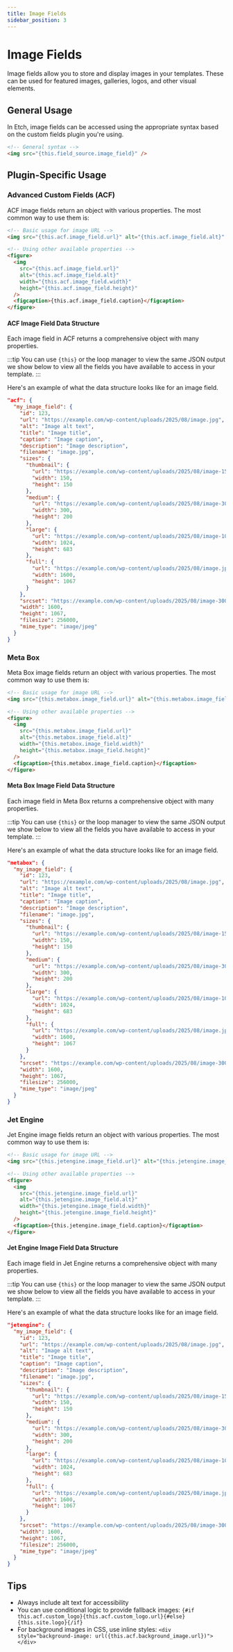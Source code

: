 ```yaml
---
title: Image Fields
sidebar_position: 3
---
```


# Image Fields

Image fields allow you to store and display images in your templates. These can be used for featured images, galleries, logos, and other visual elements.

## General Usage

In Etch, image fields can be accessed using the appropriate syntax based on the custom fields plugin you're using.

```html
<!-- General syntax -->
<img src="{this.field_source.image_field}" />
```

## Plugin-Specific Usage

### Advanced Custom Fields (ACF)

ACF image fields return an object with various properties. The most common way to use them is:

```html
<!-- Basic usage for image URL -->
<img src="{this.acf.image_field.url}" alt="{this.acf.image_field.alt}" />

<!-- Using other available properties -->
<figure>
  <img 
    src="{this.acf.image_field.url}" 
    alt="{this.acf.image_field.alt}"
    width="{this.acf.image_field.width}"
    height="{this.acf.image_field.height}"
  />
  <figcaption>{this.acf.image_field.caption}</figcaption>
</figure>
```

#### ACF Image Field Data Structure

Each image field in ACF returns a comprehensive object with many properties.

:::tip
You can use `{this}` or the loop manager to view the same JSON output we show below to view all the fields you have available to access in your template.
:::

Here's an example of what the data structure looks like for an image field.

```json
"acf": {
  "my_image_field": {
    "id": 123,
    "url": "https://example.com/wp-content/uploads/2025/08/image.jpg",
    "alt": "Image alt text",
    "title": "Image title",
    "caption": "Image caption",
    "description": "Image description",
    "filename": "image.jpg",
    "sizes": {
      "thumbnail": {
        "url": "https://example.com/wp-content/uploads/2025/08/image-150x150.jpg",
        "width": 150,
        "height": 150
      },
      "medium": {
        "url": "https://example.com/wp-content/uploads/2025/08/image-300x200.jpg",
        "width": 300,
        "height": 200
      },
      "large": {
        "url": "https://example.com/wp-content/uploads/2025/08/image-1024x683.jpg",
        "width": 1024,
        "height": 683
      },
      "full": {
        "url": "https://example.com/wp-content/uploads/2025/08/image.jpg",
        "width": 1600,
        "height": 1067
      }
    },
    "srcset": "https://example.com/wp-content/uploads/2025/08/image-300x200.jpg 300w, https://example.com/wp-content/uploads/2025/08/image-1024x683.jpg 1024w, https://example.com/wp-content/uploads/2025/08/image.jpg 1600w",
    "width": 1600,
    "height": 1067,
    "filesize": 256000,
    "mime_type": "image/jpeg"
  }
}
```

### Meta Box

Meta Box image fields return an object with various properties. The most common way to use them is:

```html
<!-- Basic usage for image URL -->
<img src="{this.metabox.image_field.url}" alt="{this.metabox.image_field.alt}" />

<!-- Using other available properties -->
<figure>
  <img 
    src="{this.metabox.image_field.url}" 
    alt="{this.metabox.image_field.alt}"
    width="{this.metabox.image_field.width}"
    height="{this.metabox.image_field.height}"
  />
  <figcaption>{this.metabox.image_field.caption}</figcaption>
</figure>
```

#### Meta Box Image Field Data Structure

Each image field in Meta Box returns a comprehensive object with many properties.

:::tip
You can use `{this}` or the loop manager to view the same JSON output we show below to view all the fields you have available to access in your template.
:::

Here's an example of what the data structure looks like for an image field.

```json
"metabox": {
  "my_image_field": {
    "id": 123,
    "url": "https://example.com/wp-content/uploads/2025/08/image.jpg",
    "alt": "Image alt text",
    "title": "Image title",
    "caption": "Image caption",
    "description": "Image description",
    "filename": "image.jpg",
    "sizes": {
      "thumbnail": {
        "url": "https://example.com/wp-content/uploads/2025/08/image-150x150.jpg",
        "width": 150,
        "height": 150
      },
      "medium": {
        "url": "https://example.com/wp-content/uploads/2025/08/image-300x200.jpg",
        "width": 300,
        "height": 200
      },
      "large": {
        "url": "https://example.com/wp-content/uploads/2025/08/image-1024x683.jpg",
        "width": 1024,
        "height": 683
      },
      "full": {
        "url": "https://example.com/wp-content/uploads/2025/08/image.jpg",
        "width": 1600,
        "height": 1067
      }
    },
    "srcset": "https://example.com/wp-content/uploads/2025/08/image-300x200.jpg 300w, https://example.com/wp-content/uploads/2025/08/image-1024x683.jpg 1024w, https://example.com/wp-content/uploads/2025/08/image.jpg 1600w",
    "width": 1600,
    "height": 1067,
    "filesize": 256000,
    "mime_type": "image/jpeg"
  }
}
```

### Jet Engine

Jet Engine image fields return an object with various properties. The most common way to use them is:

```html
<!-- Basic usage for image URL -->
<img src="{this.jetengine.image_field.url}" alt="{this.jetengine.image_field.alt}" />

<!-- Using other available properties -->
<figure>
  <img 
    src="{this.jetengine.image_field.url}" 
    alt="{this.jetengine.image_field.alt}"
    width="{this.jetengine.image_field.width}"
    height="{this.jetengine.image_field.height}"
  />
  <figcaption>{this.jetengine.image_field.caption}</figcaption>
</figure>
```

#### Jet Engine Image Field Data Structure

Each image field in Jet Engine returns a comprehensive object with many properties.

:::tip
You can use `{this}` or the loop manager to view the same JSON output we show below to view all the fields you have available to access in your template.
:::

Here's an example of what the data structure looks like for an image field.

```json
"jetengine": {
  "my_image_field": {
    "id": 123,
    "url": "https://example.com/wp-content/uploads/2025/08/image.jpg",
    "alt": "Image alt text",
    "title": "Image title",
    "caption": "Image caption",
    "description": "Image description",
    "filename": "image.jpg",
    "sizes": {
      "thumbnail": {
        "url": "https://example.com/wp-content/uploads/2025/08/image-150x150.jpg",
        "width": 150,
        "height": 150
      },
      "medium": {
        "url": "https://example.com/wp-content/uploads/2025/08/image-300x200.jpg",
        "width": 300,
        "height": 200
      },
      "large": {
        "url": "https://example.com/wp-content/uploads/2025/08/image-1024x683.jpg",
        "width": 1024,
        "height": 683
      },
      "full": {
        "url": "https://example.com/wp-content/uploads/2025/08/image.jpg",
        "width": 1600,
        "height": 1067
      }
    },
    "srcset": "https://example.com/wp-content/uploads/2025/08/image-300x200.jpg 300w, https://example.com/wp-content/uploads/2025/08/image-1024x683.jpg 1024w, https://example.com/wp-content/uploads/2025/08/image.jpg 1600w",
    "width": 1600,
    "height": 1067,
    "filesize": 256000,
    "mime_type": "image/jpeg"
  }
}
```

## Tips

- Always include alt text for accessibility
- You can use conditional logic to provide fallback images: `{#if this.acf.custom_logo}{this.acf.custom_logo.url}{#else}{this.site.logo}{/if}`
- For background images in CSS, use inline styles: `<div style="background-image: url({this.acf.background_image.url})"></div>`

